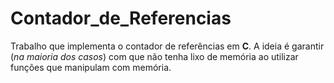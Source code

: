 # Contador_de_Referencias

Trabalho que implementa o contador de referências em **C**. A ideia é garantir (*na maioria dos casos*) com que não tenha lixo de memória ao utilizar funções que manipulam com memória.
